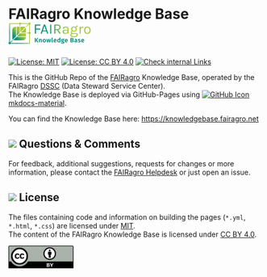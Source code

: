 # FAIRagro Knowledge Base [![Logo Knowledge Base](docs/assets/FAIRagro_Knowledgebase_Logo-v11.png)](https://knowledgebase.fairagro.net)

[![License: MIT](https://img.shields.io/badge/License-MIT-yellow.svg)](https://opensource.org/licenses/MIT)
[![License: CC BY 4.0](https://img.shields.io/badge/License-CC_BY_4.0-lightgrey.svg)](https://creativecommons.org/licenses/by/4.0/)
[![Check internal
Links](https://github.com/fairagro/knowledgebase/actions/workflows/links.yml/badge.svg)](https://github.com/fairagro/knowledgebase/actions/workflows/links.yml)


This is the GitHub Repo of the [FAIRagro](https://fairagro.net/en) Knowledge Base, operated by the FAIRagro [DSSC](https://fairagro.net/en/helpdesk) (Data Steward Service Center).  
The Knowledge Base is deployed via GitHub-Pages using [<img src="https://upload.wikimedia.org/wikipedia/commons/9/91/Octicons-mark-github.svg" alt="GitHub Icon" width="16"/>](https://github.com/squidfunk/mkdocs-material) [mkdocs-material](https://github.com/squidfunk/mkdocs-material).

You can find the Knowledge Base here: https://knowledgebase.fairagro.net


## [<img src="https://raw.githubusercontent.com/squidfunk/mkdocs-material/63d7e746be929737d7bbbca32d66f5d083ea253a/material/templates/.icons/fontawesome/regular/comment.svg" width="20"/>](#-questions--comments) Questions & Comments
For feedback, additional suggestions, requests for changes or more information, please contact the [FAIRagro Helpdesk](https://fairagro.net/en/helpdesk/#helpdesk-form) or just open an issue.


## [<img src="https://raw.githubusercontent.com/squidfunk/mkdocs-material/63d7e746be929737d7bbbca32d66f5d083ea253a/material/templates/.icons/fontawesome/solid/scale-balanced.svg" width="20"/>](#-license) License
The files containing code and information on building the pages (`*.yml`, `*.html`, `*.css`) are licensed under [MIT](LICENSE-MIT).  
The content of the FAIRagro Knowledge Base is licensed under [CC BY 4.0](LICENSE-CC-BY-4.0).

[![CC BY Logo](docs/images/cc-by.png)](https://creativecommons.org/licenses/by/4.0/)
